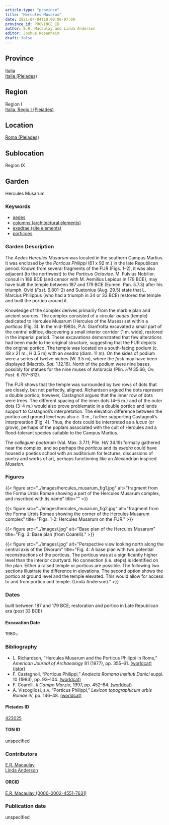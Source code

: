 ```yaml
---
article-type: "province"
title: "Hercules Musarum"
date: 2021-04-04T10:00:00-07:00
province_id: PROVINCE_ID
author: E.R. Macaulay and Linda Anderson
editor: Joshua Rosenheim
draft: false
---
```


## Province

[Italia]({{<relref"../../../..">}}) \
[Italia (Pleiades)](https://pleiades.stoa.org/places/1052)

## Region

Region I \
[Italia, Regio I (Pleiades)](https://pleiades.stoa.org/places/441075550)

## Location

[Roma (Pleiades)](https://pleiades.stoa.org/places/423025)

<!-- ### Location Description -->

## Sublocation

Region IX <!-- Pleiades link?-->

<!-- ### Sublocation Description -->

## Garden

Hercules Musarum
<!--Pleiades link?-->

### Keywords

- [aedes](http://www.getty.edu/vow/AATFullDisplay?find=&logic=AND&note=&subjectid=300007560)
- [columns (architectural elements)](http://vocab.getty.edu/page/aat/300001571)
- [exedrae (site elements)](http://vocab.getty.edu/page/aat/300081589)
- [porticoes](http://vocab.getty.edu/page/aat/300004145)

### Garden Description

The *Aedes Hercules Musarum* was located in the southern Campus Martius. It was enclosed by the *Porticus Philippi* (61 x 92 m.) in the late Republican period. Known from several fragments of the FUR (Figs. 1–2), it was also adjacent (to the northwest) to the *Porticus Octaviae*. M. Fulvius Nobilior, consul in 189 BCE (and censor with M. Aemilius Lepidus in 179 BCE), may have built the temple between 187 and 179 BCE (Eumen. Pan. 5.7.3) after his triumph. Ovid (*Fast.* 6.801–2) and Suetonius (Aug. 29.5) state that L. Marcius Philippus (who had a triumph in 34 or 33 BCE) restored the temple and built the portico around it.

Knowledge of the complex derives primarily from the marble plan and ancient sources. The complex consisted of a circular *aedes* (temple) dedicated to Hercules Musarum (Hercules of the Muses) set within a *porticus* (Fig. 3). In the mid-1980s, P.A. Gianfrotta excavated a small part of the central edifice, discovering a small interior corridor (1 m. wide), restored in the imperial period. These excavations demonstrated that few alterations had been made to the original structure, suggesting that the FUR depicts the original portico. The temple was located on a south-facing podium (c. 48 x 21 m., H 3.5 m) with an *exedra* (diam. 11 m). On the sides of podium were a series of twelve niches (W. 3.5 m), where the *fasti* may have been displayed (Macrob. *Sat.* 1.12.16). North of the podium were nine bases, possibly for statues for the nine muses of Ambracia (Plin. *HN* 35.66; Ov. *Fast.* 6.797–812).  

The FUR shows that the temple was surrounded by two rows of dots that are closely, but not perfectly, aligned. Richardson argued the dots represent a double portico; however, Castagnoli argues that the inner row of dots were trees. The different spacing of the inner dots (4–5 m.) and of the outer dots (3–4 m.) would also prove problematic in a double portico and lends support to Castagnoli’s interpretation. The elevation difference between the portico and ground level was also *c.* 3 m., further supporting Castagnoli’s interpretation (Fig. 4). Thus, the dots could be interpreted as a *lucus* (or grove), perhaps of the poplars associated with the cult of Hercules and a flood-tolerant species suitable to the Campus Martius.

The *collegium poetarum* (Val. Max. 3.7.11; Plin. *HN* 34.19) formally gathered near the complex, and so perhaps the *porticus* and its *exedra* could have housed a poetics school with an auditorium for lectures, discussions of poetry and works of art, perhaps functioning like an Alexandrian inspired *Museion*.

### Figures

{{< figure src="../images/hercules_musarum_fig1.jpg" alt="fragment from the Forma Urbis Romae showing a part of the Hercules Musarum complex, and inscribed with its name" title="" >}}

{{< figure src="../images/hercules_musarum_fig2.jpg" alt="fragment from the Forma Urbis Romae showing the corner of the Hercules Musarum complex" title="Figs. 1-2: Hercules Musarum on the FUR." >}}

{{< figure src="../images/.jpg" alt="Base plan of the Hercules Musarum" title="Fig. 3: Base plan (from Coarelli)." >}}

{{< figure src="../images/.jpg" alt="Perspective view looking north along the central axis of the Divorum" title="Fig. 4: A base plan with two potential reconstructions of the porticus. The porticus was at a significantly higher level than the interior courtyard. No connection (i.e. steps) is identified on the plan. Either a raised temple or porticus are possible. The following two sections illustrate the difference in elevations. The second option shows the portico at ground level and the temple elevated. This would allow for access to and from portico and temple. (Linda Anderson)." >}}

### Dates

built between 187 and 179 BCE; restoration and portico in Late Republican era (post 33 BCE)

#### Excavation Date

1980s

### Bibliography

* L. Richardson, “Hercules Musarum and the Porticus Philippi in Rome,” *American Journal of Archaeology* 81 (1977), pp. 355–61. [(worldcat)](http://www.worldcat.org/oclc/915926883) [(jstor)](https://www.jstor.org/stable/pdf/503009.pdf?refreqid=excelsior%3A377e0064774644b9c5f76bb7eaee514f)
* F. Castagnoli, “Porticus Philippi,” *Analecta Romana Instituti Danici* suppl. 10 (1983), pp. 93–104. [(worldcat)](http://www.worldcat.org/oclc/1708903)
* F. Coarelli, *Il Campo Marzio*, 1997, pp. 452–84. [(worldcat)](http://www.worldcat.org/oclc/906743621)
* A. Viscogliosi, s.v. “Porticus Philippi,” *Lexicon topographicum urbis Romae* IV, pp. 146–48. [(worldcat)](http://www.worldcat.org/oclc/772398569)

#### Pleiades ID

[423025](https://pleiades.stoa.org/places/423025)
<!-- Pleiades resource for Location (Rome), not for the individual garden -->

#### TGN ID

unspecified

### Contributors

[E.R. Macaulay](https://emacaulaylewis.com)\
[Linda Anderson](#)<!--website for Linda Anderson?-->

#### ORCID

[E.R. Macaulay (0000-0002-4551-7631)](https://orcid.org/0000-0002-4551-7631)
<!--ORCID for Linda Anderson-->

### Publication date

unspecified
